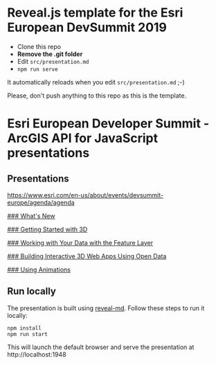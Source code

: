 # Reveal.js template for the Esri European DevSummit 2019

- Clone this repo
- **Remove the .git folder**
- Edit `src/presentation.md`
- `npm run serve`

It automatically reloads when you edit `src/presentation.md` ;-)

Please, don't push anything to this repo as this is the template.


# Esri European Developer Summit - ArcGIS API for JavaScript presentations

## Presentations

https://www.esri.com/en-us/about/events/devsummit-europe/agenda/agenda

[### What's New](https://arnofiva.github.io/2019-11-devsummit-eu-presentations/whats-new.md)

[### Getting Started with 3D](https://arnofiva.github.io/2019-11-devsummit-eu-presentations/getting-started-with-3d.md)

[### Working with Your Data with the Feature Layer](https://arnofiva.github.io/2019-11-devsummit-eu-presentations/feature-layer.md)

[### Building Interactive 3D Web Apps Using Open Data](https://arnofiva.github.io/2019-11-devsummit-eu-presentations/building-web-apps.html)

[### Using Animations](https://arnofiva.github.io/2019-11-devsummit-eu-presentations/using-animations.md)

## Run locally

The presentation is built using [reveal-md](https://github.com/webpro/reveal-md). Follow these steps to run it locally:

```
npm install
npm run start
```

This will launch the default browser and serve the presentation at http://localhost:1948
